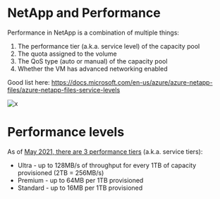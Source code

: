 # NetApp and Performance

Performance in NetApp is a combination of multiple things:
1. The performance tier (a.k.a. service level) of the capacity pool
2. The quota assigned to the volume
3. The QoS type (auto or manual) of the capacity pool
4. Whether the VM has advanced networking enabled

Good list here: https://docs.microsoft.com/en-us/azure/azure-netapp-files/azure-netapp-files-service-levels

![x](https://docs.microsoft.com/en-us/azure/media/azure-netapp-files/azure-netapp-files-service-levels.png)

# Performance levels

As of [May 2021, there are 3 performance tiers](https://docs.microsoft.com/en-us/azure/azure-netapp-files/azure-netapp-files-service-levels) (a.k.a. service tiers):
- Ultra - up to 128MB/s of throughput for every 1TB of capacity provisioned (2TB = 256MB/s)
- Premium - up to 64MB per 1TB provisioned
- Standard - up to 16MB per 1TB provisioned
